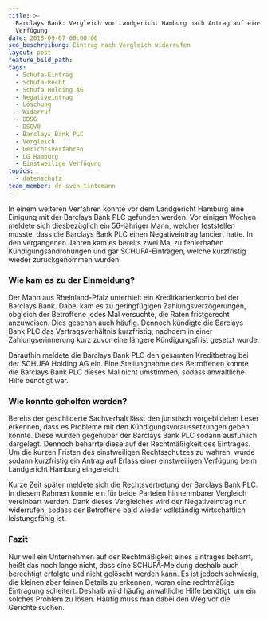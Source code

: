 ```yaml
---
title: >-
  Barclays Bank: Vergleich vor Landgericht Hamburg nach Antrag auf einstweilige
  Verfügung
date: 2018-09-07 00:00:00
seo_beschreibung: Eintrag nach Vergleich widerrufen
layout: post
feature_bild_path:
tags:
  - Schufa-Eintrag
  - Schufa-Recht
  - Schufa Holding AG
  - Negativeintrag
  - Löschung
  - Widerruf
  - BDSG
  - DSGVO
  - Barclays Bank PLC
  - Vergleich
  - Gerichtsverfahren
  - LG Hamburg
  - Einstweilige Verfügung
topics:
  - datenschutz
team_member: dr-sven-tintemann
---
```


In einem weiteren Verfahren konnte vor dem Landgericht Hamburg eine Einigung mit der Barclays Bank PLC gefunden werden. Vor einigen Wochen meldete sich diesbez&uuml;glich ein 56-j&auml;hriger Mann, welcher feststellen musste, dass die Barclays Bank PLC einen Negativeintrag lanciert hatte. In den vergangenen Jahren kam es bereits zwei Mal zu fehlerhaften K&uuml;ndigungsandrohungen und gar SCHUFA-Eintr&auml;gen, welche kurzfristig wieder zur&uuml;ckgenommen wurden.

### Wie kam es zu der Einmeldung?

Der Mann aus Rheinland-Pfalz unterhielt ein Kreditkartenkonto bei der Barclays Bank. Dabei kam es zu geringf&uuml;gigen Zahlungsverz&ouml;gerungen, obgleich der Betroffene jedes Mal versuchte, die Raten fristgerecht anzuweisen. Dies geschah auch h&auml;ufig. Dennoch k&uuml;ndigte die Barclays Bank PLC das Vertragsverh&auml;ltnis kurzfristig, nachdem in einer Zahlungserinnerung kurz zuvor eine l&auml;ngere K&uuml;ndigungsfrist gesetzt wurde.

Daraufhin meldete die Barclays Bank PLC den gesamten Kreditbetrag bei der SCHUFA Holding AG ein. Eine Stellungnahme des Betroffenen konnte die Barclays Bank PLC dieses Mal nicht umstimmen, sodass anwaltliche Hilfe ben&ouml;tigt war.

### Wie konnte geholfen werden?

Bereits der geschilderte Sachverhalt l&auml;sst den juristisch vorgebildeten Leser erkennen, dass es Probleme mit den K&uuml;ndigungsvoraussetzungen geben k&ouml;nnte. Diese wurden gegen&uuml;ber der Barclays Bank PLC sodann ausf&uuml;hlich dargelegt. Dennoch beharrte diese auf der Rechtm&auml;&szlig;igkeit des Eintrages. Um die kurzen Fristen des einstweiligen Rechtsschutzes zu wahren, wurde sodann kurzfristig ein Antrag auf Erlass einer einstweiligen Verf&uuml;gung beim Landgericht Hamburg eingereicht.&nbsp;

Kurze Zeit sp&auml;ter meldete sich die Rechtsvertretung der Barclays Bank PLC. In diesem Rahmen konnte ein f&uuml;r beide Parteien hinnehmbarer Vergleich vereinbart werden. Dank dieses Vergleiches wird der Negativeintrag nun widerrufen, sodass der Betroffene bald wieder vollst&auml;ndig wirtschaftlich leistungsf&auml;hig ist.

### Fazit

Nur weil ein Unternehmen auf der Rechtm&auml;&szlig;igkeit eines Eintrages beharrt, hei&szlig;t das noch lange nicht, dass eine SCHUFA-Meldung deshalb auch berechtigt erfolgte und nicht gel&ouml;scht werden kann. Es ist jedoch schwierig, die kleinen aber feinen Details zu erkennen, woran eine rechtm&auml;&szlig;ige Eintragung scheitert. Deshalb wird h&auml;ufig anwaltliche Hilfe ben&ouml;tigt, um ein solches Problem zu l&ouml;sen. H&auml;ufig muss man dabei den Weg vor die Gerichte suchen.